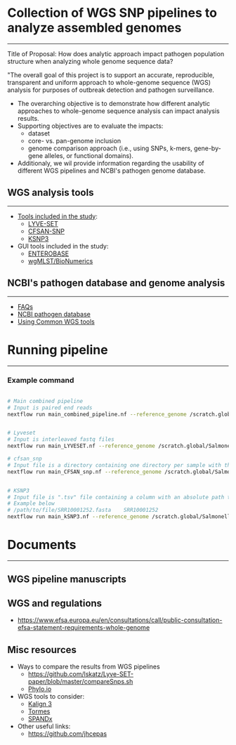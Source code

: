 # Collection of WGS SNP pipelines to analyze assembled genomes
------------

Title of Proposal: How does analytic approach impact pathogen population structure when analyzing whole genome sequence data?

"The overall goal of this project is to support an accurate, reproducible, transparent and uniform approach to whole-genome sequence (WGS) analysis for purposes of outbreak detection and pathogen surveillance.
* The overarching objective is to demonstrate how different analytic approaches to whole-genome sequence analysis can impact analysis results.
* Supporting objectives are to evaluate the impacts:
  * dataset
  * core- vs. pan-genome inclusion
  * genome comparison approach (i.e., using SNPs, k-mers, gene-by-gene alleles, or functional domains).
* Additionaly, we wil provide information regarding the usability of different WGS pipelines and NCBI's pathogen genome database.


## WGS analysis tools
------------

* [Tools included in the study](https://github.com/TheNoyesLab/WGS_SNP_pipelines/blob/master/docs/WGS_tool_descriptions.md):
  * [LYVE-SET](https://github.com/lskatz/lyve-SET)
  * [CFSAN-SNP](https://github.com/CFSAN-Biostatistics/snp-pipeline)
  * [KSNP3](https://sourceforge.net/projects/ksnp/files/)
* GUI tools included in the study:
  * [ENTEROBASE](https://github.com/zheminzhou/EToKi)
  * [wgMLST/BioNumerics](https://www.applied-maths.com/applications/wgmlst)
  



## NCBI's pathogen database and genome analysis
------------

* [FAQs](https://github.com/TheNoyesLab/WGS_SNP_pipelines/blob/master/docs/Questions.md)
* [NCBI pathogen database](https://github.com/TheNoyesLab/WGS_SNP_pipelines/blob/master/docs/Accessing_NCBI_pathogen_genomes.md)
* [Using Common WGS tools](https://github.com/TheNoyesLab/WGS_SNP_pipelines/blob/master/docs/Using_common_WGS_tools.md)





# Running pipeline
------------

### Example command
```bash

# Main combined pipeline
# Input is paired end reads
nextflow run main_combined_pipeline.nf --reference_genome /scratch.global/Salmonella_WGS/ref_L_monocytogenes_NC_003210.fasta --reads "/scratch.global/Salmonella_WGS/List_test_genomes/*_{1,2}.fastq.gz" -profile test_singularity_pbs --output /scratch.global/Salmonella_WGS/test_GenomeTrakr_L_monocytogenes_WGS_results --threads 128 -w /scratch.global/Salmonella_WGS/work_test_qsub_l_latest -resume -with-report test_250_Listeria_WGS_tools.report -with-trace -with-timeline


# Lyveset
# Input is interleaved fastq files
nextflow run main_LYVESET.nf --reference_genome /scratch.global/Salmonella_WGS/ref_L_monocytogenes_NC_003210.fasta --interleaved_fastq "/scratch.global/Salmonella_WGS/test_GenomeTrakr_L_monocytogenes_WGS_results/Interleaved_fasta/interleaved_reads/*.fastq.gz" -profile singularity --output /scratch.global/Salmonella_WGS/test_LYVESET_250_GenomeTrakr_L_monocytogenes_WGS_results --threads 3 -w /scratch.global/Salmonella_WGS/work_250_lyveset_qsub_l_latest -resume -with-report 250_Listeria_WGS_tools.report -with-trace -with-timeline --singleEnd true

# cfsan_snp
# Input file is a directory containing one directory per sample with the corresponding paired reads
nextflow run main_CFSAN_snp.nf --reference_genome /scratch.global/Salmonella_WGS/ref_L_monocytogenes_NC_003210.fasta --fastq_dir_path '/scratch.global/Salmonella_WGS/test_GenomeTrakr_L_monocytogenes_WGS_results/Interleaved_fasta/' -profile singularity --output /scratch.global/Salmonella_WGS/test_250_GenomeTrakr_L_monocytogenes_WGS_results --threads 128 -w /scratch.global/Salmonella_WGS/work_250_qsub_l_latest -resume -with-report 250_Listeria_WGS_tools.report -with-trace -with-timeline


# KSNP3
# Input file is ".tsv" file containing a column with an absolute path to each sample file and it's sample ID
# Example below
# /path/to/file/SRR10001252.fasta    SRR10001252
nextflow run main_kSNP3.nf --reference_genome /scratch.global/Salmonella_WGS/ref_L_monocytogenes_NC_003210.fasta --genomes /scratch.global/Salmonella_WGS/WGS_SNP_pipelines/Listeria_genome_location.tsv -profile singularity_pbs --output /scratch.global/Salmonella_WGS/kSNP3_GenomeTrakr_L_monocytogenes_WGS_results --threads 128 -w /scratch.global/Salmonella_WGS/work_kSNP3_l_latest -resume -with-report kSNP3_Listeria_WGS_tools.report -with-trace -with-timeline
```


# Documents
------------

## WGS pipeline manuscripts


## WGS and regulations
* https://www.efsa.europa.eu/en/consultations/call/public-consultation-efsa-statement-requirements-whole-genome

## Misc resources

* Ways to compare the results from WGS pipelines
  * https://github.com/lskatz/Lyve-SET-paper/blob/master/compareSnps.sh
  * [Phylo.io](https://academic.oup.com/mbe/article/33/8/2163/2579233)
* WGS tools to consider:
  * [Kalign 3](https://academic.oup.com/bioinformatics/advance-article/doi/10.1093/bioinformatics/btz795/5607735?rss=1)
  * [Tormes](https://github.com/nmquijada/tormes)
  * [SPANDx](https://www.ncbi.nlm.nih.gov/pubmed/25201145)
* Other useful links:
  * https://github.com/jhcepas
